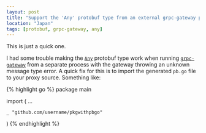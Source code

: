```yaml
---
layout: post
title: "Support the 'Any' protobuf type from an external grpc-gateway process"
location: "Japan"
tags: [protobuf, grpc-gateway, any]
---
```


This is just a quick one.

I had some trouble making the [`Any`](https://developers.google.com/protocol-buffers/docs/proto3#any) protobuf type work when running [`grpc-gateway`](https://github.com/grpc-ecosystem/grpc-gateway) from a separate process with the gateway throwing an unknown message type error. A quick fix for this is to import the generated `pb.go` file to your proxy source. Something like:

{% highlight go %}
package main

import (
    ...

    _ "github.com/username/pkgwithpbgo"
)
{% endhighlight %}
